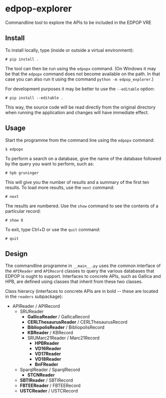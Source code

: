 # edpop-explorer
Commandline tool to explore the APIs to be included in the EDPOP VRE

## Install

To install locally, type (inside or outside a virtual environment):

    # pip install .

The tool can then be run using the `edpopx` command. (On Windows it may
be that the `edpopx` command does not become available on the path. In that
case you can also run it using the command `python -m edpop_explorer`.)

For development purposes it may be better to use the `--editable` option:

    # pip install --editable .

This way, the source code will be read directly from the original directory
when running the application and changes will have immediate effect.

## Usage

Start the programme from the command line using the `edpopx` command:

    $ edpopx

To perform a search on a database, give the name of the database followed by
the query you want to perform, such as:

    # hpb gruninger

This will give you the number of results and a summary of the first ten
results. To load more results, use the `next` command:

    # next

The results are numbered. Use the `show` command to see the contents of a
particular record:

    # show 8

To exit, type Ctrl+D or use the `quit` command:

    # quit

## Design

The commandline programme in `__main__.py` uses the common interface of
the `APIReader` and `APIRecord` classes to query the various databases that
EDPOP is ought to support. Interfaces to concrete APIs, such as Gallica and
HPB, are defined using classes that inherit from these two classes.

Class hierarcy (interfaces to concrete APIs are in bold -- these are located
in the `readers` subpackage):

- APIReader / APIRecord
  - SRUReader
    - **GallicaReader** / GallicaRecord
    - **CERLThesaurusReader** / CERLThesaurusRecord
    - **BibliopolisReader** / BibliopolisRecord
    - **KBReader** / KBRecord
    - SRUMarc21Reader / Marc21Record
      - **HPBReader**
      - **VD16Reader**
      - **VD17Reader**
      - **VD18Reader**
      - **BnFReader**
  - SparqlReader / SparqlRecord
    - **STCNReader**
  - **SBTIReader** / SBTIRecord
  - **FBTEEReader** / FBTEERecord
  - **USTCReader** / USTCRecord
